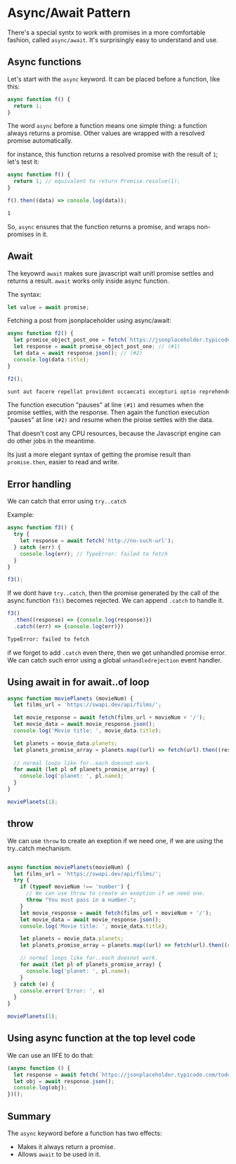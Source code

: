 # Async/Await Pattern

There's a special syntx to work with promises in a more comfortable fashion, called `async/await`. It's surprisingly easy to understand and use.

## Async functions

Let's start with the `async` keyword. It can be placed before a function, like this:

```js
async function f() {
  return 1;
}
```

The word `async` before a function means one simple thing: a function always returns a promise. Other values are wrapped with a resolved promise automatically. 

for instance,  this function returns a resolved promise with the result of `1`; let's test it:

```js
async function f() {
  return 1; // equivalent to return Promise.resolve(1);
}

f().then((data) => console.log(data));
```
```bash
1
```

So, `async` ensures that the function returns a promise, and wraps non-promises in it. 

## Await

The keyowrd `await` makes sure javascript wait unitl promise settles and returns a result. `await` works only inside async function. 

The syntax:
```js
let value = await promise;
```

Fetching a post from jsonplaceholder using async/await:

```js
async function f2() {
  let promise_object_post_one = fetch(`https://jsonplaceholder.typicode.com/posts/1`);
  let response = await promise_object_post_one; // (#1)
  let data = await response.json(); // (#2)
  console.log(data.title);
}

f2();
```
```bash
sunt aut facere repellat provident occaecati excepturi optio reprehenderit
```

The function execution "pauses" at line `(#1)` and resumes when the promise settles, with the response. Then again the function execution "pauses" at line `(#2)` and resume when the proise settles with the data. 

That doesn't cost any CPU resources, because the Javascript engine can do other jobs in the meantime.

Its just a more elegant syntax of getting the promise result than `promise.then`, easier to read and write.

## Error handling

We can catch that error using `try..catch`

Example:
```js
async function f3() {
  try {
    let response = await fetch('http://no-such-url');
  } catch (err) {
    console.log(err); // TypeError: failed to fetch
  }
}

f3();
```

If we dont have `try..catch`, then the promise generated by the call of the async function `f3()` becomes rejected. We can append `.catch` to handle it.

```js
f3()
  .then((response) => {console.log(response)})
  .catch((err) => {console.log(err)})
```
```bash
TypeError: failed to fetch
```

if we forget to add `.catch` even there, then we get unhandled promise error. We can catch such error using a global `unhandledrejection` event handler.

## Using await in for await..of loop

```js
async function moviePlanets (movieNum) {
  let films_url = 'https://swapi.dev/api/films/';

  let movie_response = await fetch(films_url + movieNum + '/');
  let movie_data = await movie_response.json();
  console.log('Movie title: ', movie_data.title);

  let planets = movie_data.planets;
  let planets_promise_array = planets.map((url) => fetch(url).then((response) => response.json()));
  
  // normal loops like for..each doesnot work.
  for await (let pl of planets_promise_array) {
    console.log('planet: ', pl.name);
  }
}

moviePlanets(1);
```

## throw

We can use `throw` to create an exeption if we need one, if we are using the try..catch mechanism.

```js

async function moviePlanets(movieNum) {
  let films_url = 'https://swapi.dev/api/films/';
  try {
    if (typeof movieNum !== 'number') {
      // We can use throw to create an exeption if we need one. 
      throw "You must pass in a number.";
    }
    let movie_response = await fetch(films_url + movieNum + '/');
    let movie_data = await movie_response.json();
    console.log('Movie title: ', movie_data.title);

    let planets = movie_data.planets;
    let planets_promise_array = planets.map((url) => fetch(url).then((response) => response.json()));

    // normal loops like for..each doesnot work.
    for await (let pl of planets_promise_array) {
      console.log('planet: ', pl.name);
    }
  } catch (e) {
    console.error('Error: ', e)
  }
}

moviePlanets(1);
```

## Using async function at the top level code
We can use an IIFE to do that:
```js
(async function () {
  let response = await fetch(`https://jsonplaceholder.typicode.com/todos/1`);
  let obj = await response.json();
  console.log(obj);
})();
```

## Summary

The `async` keyword before a function has two effects:
- Makes it always return a promise.
- Allows `await` to be used in it.



